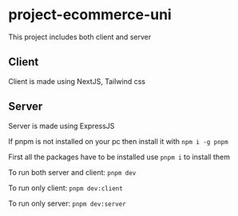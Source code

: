 # project-ecommerce-uni

This project includes both client and server

## Client

Client is made using NextJS, Tailwind css

## Server

Server is made using ExpressJS

If pnpm is not installed on your pc then install it with `npm i -g pnpm`

First all the packages have to be installed use  `pnpm i` to install them 

To run both server and client: `pnpm dev`

To run only client:
`pnpm dev:client`

To run only server:
`pnpm dev:server`
